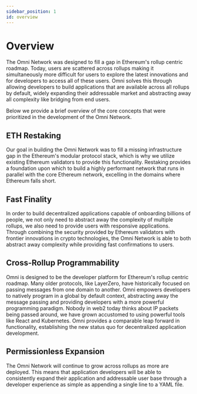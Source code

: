 ```yaml
---
sidebar_position: 1
id: overview
---
```


# Overview

The Omni Network was designed to fill a gap in Ethereum's rollup centric roadmap. Today, users are scattered across rollups making it simultaneously more difficult for users to explore the latest innovations and for developers to access all of these users. Omni solves this through allowing developers to build applications that are available across all rollups by default, widely expanding their addressable market and abstracting away all complexity like bridging from end users.

Below we provide a brief overview of the core concepts that were prioritized in the development of the Omni Network.

## ETH Restaking

Our goal in building the Omni Network was to fill a missing infrastructure gap in the Ethereum's modular protocol stack, which is why we utilize existing Ethereum validators to provide this functionality. Restaking provides a foundation upon which to build a highly performant network that runs in parallel with the core Ethereum network, excelling in the domains where Ethereum falls short.

## Fast Finality

In order to build decentralized applications capable of onboarding billions of people, we not only need to abstract away the complexity of multiple rollups, we also need to provide users with responsive applications. Through combining the security provided by Ethereum validators with frontier innovations in crypto technologies, the Omni Network is able to both abstract away complexity while providing fast confirmations to users.

## Cross-Rollup Programmability

Omni is designed to be the developer platform for Ethereum's rollup centric roadmap. Many older protocols, like LayerZero, have historically focused on passing messages from one domain to another. Omni empowers developers to natively program in a global by default context, abstracting away the message passing and providing developers with a more powerful programming paradigm. Nobody in web2 today thinks about IP packets being passed around, we have grown accustomed to using powerful tools like React and Kubernetes. Omni provides a comparable leap forward in functionality, establishing the new status quo for decentralized application development.

## Permissionless Expansion

The Omni Network will continue to grow across rollups as more are deployed. This means that application developers will be able to consistently expand their application and addressable user base through a developer experience as simple as appending a single line to a YAML file.
